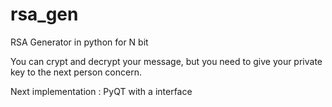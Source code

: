 # rsa_gen
RSA Generator in python for N bit

You can crypt and decrypt your message, but you need to give your private key to the next person concern.

Next implementation : PyQT with a interface
